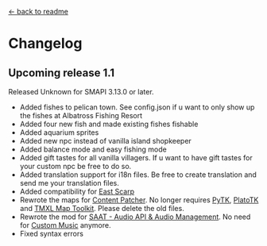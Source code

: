 [← back to readme](readme.md)

# Changelog
## Upcoming release 1.1
Released Unknown for SMAPI 3.13.0 or later.

* Added fishes to pelican town. See config.json if u want to only show up the fishes at Albatross Fishing Resort
* Added four new fish and made existing fishes fishable
* Added aquarium sprites
* Added new npc instead of vanilla island shopkeeper
* Added balance mode and easy fishing mode
* Added gift tastes for all vanilla villagers. If u want to have gift tastes for your custom npc be free to do so.
* Added translation support for i18n files. Be free to create translation and send me your translation files.
* Added compatibility for [East Scarp](https://www.nexusmods.com/stardewvalley/mods/5787)
* Rewrote the maps for [Content Patcher](https://www.nexusmods.com/stardewvalley/mods/1915). No longer requires [PyTK](https://www.nexusmods.com/stardewvalley/mods/1726), [PlatoTK](https://www.nexusmods.com/stardewvalley/mods/6589) and [TMXL Map Toolkit](https://www.nexusmods.com/stardewvalley/mods/1820). Please delete the old files.
* Rewrote the mod for [SAAT - Audio API & Audio Management](https://www.nexusmods.com/stardewvalley/mods/10747). No need for [Custom Music](https://www.nexusmods.com/stardewvalley/mods/3043) anymore.
* Fixed syntax errors